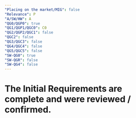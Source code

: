 ```yaml
---
"Placing on the market/MIG": false
"Relevance": P
"A/SW/HW": A
"QG0/QGP0": true
"QG1/QGP1/QGC0": C0
"QG2/QGP2/QGC1": false
"QGC2": false
"QG3/QGC3": false
"QG4/QGC4": false
"QG5/QGC5": false
"SW-QG0": true
"SW-QGR": false
"SW-QG4": false
---
```


# The Initial Requirements are complete and were reviewed / confirmed.